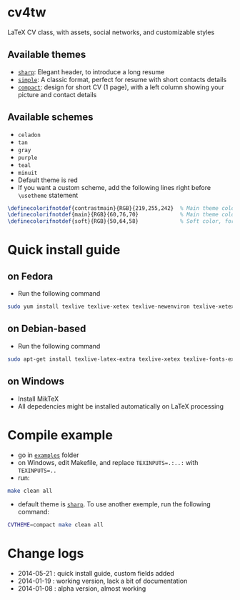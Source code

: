 cv4tw
=====

LaTeX CV class, with assets, social networks, and customizable styles

Available themes
----------------
* [`sharp`](examples/sample-jules-verne-sharp.pdf): Elegant header, to introduce a long resume 
* [`simple`](examples/sample-jules-verne-simple.pdf): A classic format, perfect for resume with short contacts details
* [`compact`](examples/sample-jules-verne-compact.pdf): design for short CV (1 page), with a left column showing your picture and contact details 

Available schemes
-----------------
* `celadon`
* `tan`
* `gray`
* `purple`
* `teal`
* `minuit`
* Default theme is red
* If you want a custom scheme, add the following lines right before `\usetheme` statement
```tex
\definecolorifnotdef{contrastmain}{RGB}{219,255,242}  % Main theme color in contrast mode
\definecolorifnotdef{main}{RGB}{60,76,70}             % Main theme color
\definecolorifnotdef{soft}{RGB}{50,64,58}             % Soft color, for title
```

Quick install guide
===================

on Fedora
---------
* Run the following command
```bash
sudo yum install texlive texlive-xetex texlive-newenviron texlive-xetex-def texlive-xstring texlive-lastpage texlive-libertine texlive-euenc texlive-pbox texlive-needspace texlive-fontawesome fontawesome-fonts texlive-realboxes
```

on Debian-based
---------------
* Run the following command
```bash
sudo apt-get install texlive-latex-extra texlive-xetex texlive-fonts-extra fonts-linuxlibertine
```

on Windows
----------
* Install MikTeX
* All depedencies might be installed automatically on LaTeX processing

Compile example
===============
* go in [`examples`](examples) folder
* on Windows, edit Makefile, and replace `TEXINPUTS=.:..:` with `TEXINPUTS=..`
* run: 
```bash
make clean all
```
* default theme is [`sharp`](examples/sample-jules-verne-sharp.pdf). To use another exemple, run the following command:
```bash
CVTHEME=compact make clean all
```


Change logs
===========
* 2014-05-21 : quick install guide, custom fields added
* 2014-01-19 : working version, lack a bit of documentation
* 2014-01-08 : alpha version, almost working

